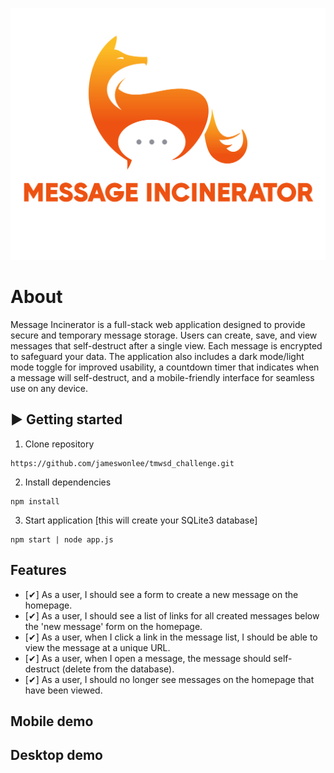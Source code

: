 ![message-incinerator-logo]

[message-incinerator-logo]: ./public/logo.svg

# About
Message Incinerator is a full-stack web application designed to provide secure and temporary message storage. Users can create, save, and view messages that self-destruct after a single view. Each message is encrypted to safeguard your data. The application also includes a dark mode/light mode toggle for improved usability, a countdown timer that indicates when a message will self-destruct, and a mobile-friendly interface for seamless use on any device.

## ▶️ Getting started

1. Clone repository
```
https://github.com/jameswonlee/tmwsd_challenge.git
```
2. Install dependencies

```
npm install
``` 
3. Start application [this will create your SQLite3 database]
```
npm start | node app.js
```

## Features

- [✔] As a user, I should see a form to create a new message on the homepage.
- [✔] As a user, I should see a list of links for all created messages below the 'new message' form on the homepage.
- [✔] As a user, when I click a link in the message list, I should be able to view the message at a unique URL.
- [✔] As a user, when I open a message, the message should self-destruct (delete from the database).
- [✔] As a user, I should no longer see messages on the homepage that have been viewed.


## Mobile demo

## Desktop demo



